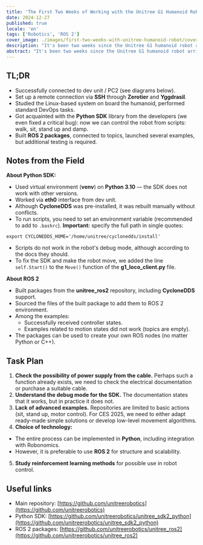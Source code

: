 ```yaml
---
title: 'The First Two Weeks of Working with the Unitree G1 Humanoid Robot'
date: 2024-12-27
published: true
locale: 'en'
tags: ['Robotics', 'ROS 2']
cover_image: ./images/first-two-weeks-with-unitree-humanoid-robot/cover.webp
description: "It's been two weeks since the Unitree G1 humanoid robot arrived at the Robonomics lab. A team of at least five engineers with master's degrees in robotics immediately set to work studying and programming the new device. We want to share the first news from the field: impressions, findings and challenges on the way to, as we hope, a humanoid revolution!"
abstract: "It's been two weeks since the Unitree G1 humanoid robot arrived at the Robonomics lab. A team of at least five engineers with master's degrees in robotics immediately set to work studying and programming the new device. We want to share the first news from the field: impressions, findings and challenges on the way to, as we hope, a humanoid revolution!"
---
```


## TL;DR

- Successfully connected to dev unit / PC2 (see diagrams below).
- Set up a remote connection via **SSH** through **Zerotier** and **Yggdrasil**.
- Studied the Linux-based system on board the humanoid, performed standard DevOps tasks.
- Got acquainted with the **Python SDK** library from the developers (we even fixed a critical bug): now we can control the robot from scripts: walk, sit, stand up and damp.
- Built **ROS 2 packages**, connected to topics, launched several examples, but additional testing is required.

<rb-image zoom src="./images/first-two-weeks-with-unitree-humanoid-robot/image-schemes.webp" alt="Unitree humanoid robot data stream" />

## Notes from the Field

**About Python SDK:**

- Used virtual environment (**venv**) on **Python 3.10** — the SDK does not work with other versions.
- Worked via **eth0** interface from dev unit.
- Although **CycloneDDS** was pre-installed, it was rebuilt manually without conflicts.
- To run scripts, you need to set an environment variable (recommended to add to `.bashrc`). **Important:** specify the full path in single quotes:

<rb-code>

```
export CYCLONEDDS_HOME='/home/unitree/cyclonedds/install'
```
</rb-code>

- Scripts do not work in the robot's debug mode, although according to the docs they should.
- To fix the SDK and make the robot move, we added the line `self.Start()` to the `Move()` function of the **g1_loco_client.py** file.

**About ROS 2**

- Built packages from the **unitree_ros2** repository, including **CycloneDDS** support.
- Sourced the files of the built package to add them to ROS 2 environment.
- Among the examples:
  - Successfully received controller states.
  - Examples related to motion states did not work (topics are empty).
- The packages can be used to create your own ROS nodes (no matter Python or C++).

<rb-grid :columns="2" textAlign="center" align="end">
  <rb-grid-element>
    <rb-image zoom src="./images/first-two-weeks-with-unitree-humanoid-robot/first-entering.webp" alt="Unitree humanoid robot first enter" />
  </rb-grid-element>
  <rb-grid-element>
    <rb-image zoom src="./images/first-two-weeks-with-unitree-humanoid-robot/cyclonedds-error.webp" alt="Unitree humanoid robot cyclonedds error" />
  </rb-grid-element>
</rb-grid>

## Task Plan

1. **Check the possibility of power supply from the cable.** Perhaps such a function already exists, we need to check the electrical documentation or purchase a suitable cable.
2. **Understand the debug mode for the SDK.** The documentation states that it works, but in practice it does not.
3. **Lack of advanced examples.** Repositories are limited to basic actions (sit, stand up, motor control). For CES 2025, we need to either adapt ready-made simple solutions or develop low-level movement algorithms.
4. **Choice of technology:**
  - The entire process can be implemented in **Python**, including integration with Robonomics.
  - However, it is preferable to use **ROS 2** for structure and scalability.
5. **Study reinforcement learning methods** for possible use in robot control.

## Useful links

- Main repository: [https://github.com/unitreerobotics](https://github.com/unitreerobotics)   
- Python SDK: [https://github.com/unitreerobotics/unitree_sdk2_python](https://github.com/unitreerobotics/unitree_sdk2_python)   
- ROS 2 packages: [https://github.com/unitreerobotics/unitree_ros2](https://github.com/unitreerobotics/unitree_ros2)   
